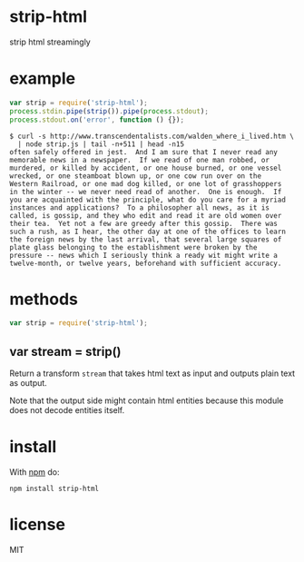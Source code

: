 # strip-html

strip html streamingly

# example

``` js
var strip = require('strip-html');
process.stdin.pipe(strip()).pipe(process.stdout);
process.stdout.on('error', function () {});
```

```
$ curl -s http://www.transcendentalists.com/walden_where_i_lived.htm \
  | node strip.js | tail -n+511 | head -n15
often safely offered in jest.  And I am sure that I never read any
memorable news in a newspaper.  If we read of one man robbed, or
murdered, or killed by accident, or one house burned, or one vessel
wrecked, or one steamboat blown up, or one cow run over on the
Western Railroad, or one mad dog killed, or one lot of grasshoppers
in the winter -- we never need read of another.  One is enough.  If
you are acquainted with the principle, what do you care for a myriad
instances and applications?  To a philosopher all news, as it is
called, is gossip, and they who edit and read it are old women over
their tea.  Yet not a few are greedy after this gossip.  There was
such a rush, as I hear, the other day at one of the offices to learn
the foreign news by the last arrival, that several large squares of
plate glass belonging to the establishment were broken by the
pressure -- news which I seriously think a ready wit might write a
twelve-month, or twelve years, beforehand with sufficient accuracy.
```

# methods

``` js
var strip = require('strip-html');
```

## var stream = strip()

Return a transform `stream` that takes html text as input and outputs plain text
as output.

Note that the output side might contain html entities because this module does
not decode entities itself.

# install

With [npm](https://npmjs.org) do:

```
npm install strip-html
```

# license

MIT
